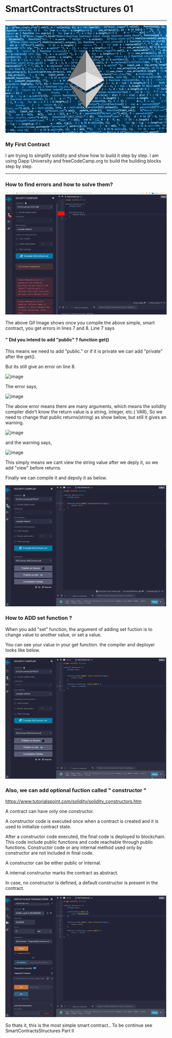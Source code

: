 # SmartContractsStructures 01
----
![Supply Image](Images/ethereum_solidity.jpg)

### My First Contract

I am trying to simplify solidity and show how to build it step by step. 
I am using Dapp University and freeCodeCamp.org to build the building blocks step by step. 

----
### How to find errors and how to solve them?

![Supply Image](Images/one.gif)

The above Gif Image shows once you compile the above simple, smart contract, you get errors in lines 7 and 8. Line 7 says 

#### " Did you intend to add "public" ? function get() 

This means we need to add "public." or if it is private we can add "private" after the get().

But its still give an error on line 8.

![image](https://user-images.githubusercontent.com/71329902/115631370-8a217f80-a2ba-11eb-832f-891210421384.png)

The error says,

![image](https://user-images.githubusercontent.com/71329902/115631491-c7860d00-a2ba-11eb-995f-6142467fef61.png)

The above error means there are many arguments, which means the solidity compiler didn't know the return value is a string, integer, etc.( VAR), So we need to change that public returns(string) as show below, but still it gives an warning.

![image](https://user-images.githubusercontent.com/71329902/115632272-36179a80-a2bc-11eb-8355-8aa7aedd5e53.png) 

and the warning says,

![image](https://user-images.githubusercontent.com/71329902/115632313-49c30100-a2bc-11eb-8af8-3d9399959d2f.png)

This simply means we cant view the string value after we deply it, so we add "view" before returns.

Finally we can compile it and depoly it as below.

![Supply Image](Images/two.gif)

### How to ADD set function ?

When you add "set" function, the argument of adding set fuction is to change value to another value, or set a value. 

You can see your value in your get function. the compiler and deployer looks like below. 

![Supply Image](Images/three.gif)

### Also, we can add optional fuction called " constructor "

https://www.tutorialspoint.com/solidity/solidity_constructors.htm

A contract can have only one constructor.

A constructor code is executed once when a contract is created and it is used to initialize contract state.

After a constructor code executed, the final code is deployed to blockchain. This code include public functions and code reachable through public functions. Constructor code or any internal method used only by constructor are not included in final code.

A constructor can be either public or internal.

A internal constructor marks the contract as abstract.

In case, no constructor is defined, a default constructor is present in the contract.

![Supply Image](Images/four.gif)

So thats it, this is the most simple smart contract.. To be continue see SmartContractsStructures Part II







